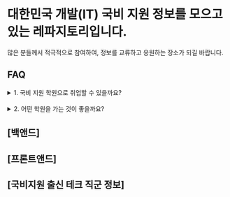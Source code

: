 # 대한민국 개발(IT) 국비 지원 정보를 모으고 있는 레파지토리입니다.

많은 분들께서 적극적으로 참여하여, 정보를 교류하고 응원하는 장소가 되길 바랍니다.
## FAQ

<details>
<summary>1. 국비 지원 학원으로 취업할 수 있을까요?</summary>
TV에 나오는 5, 6천만 원 연봉대의 자리는 쉽지 않지만, 국비 지원에서 방향을 잘 잡고 공부한다면 수료 후 3000+@정도의 연봉을 기대할 수 있습니다.
</details>

<br>

<details>
<summary>2. 어떤 학원을 가는 것이 좋을까요?</summary>
기업 연계 <br/>
커리큘럼 <br/>
규모가 큰 곳 <br/>
유명한 강사의 강의 <br/>
대면 강의를 진행하는 곳 <br/>
가까운 곳 <br/>
</details>
    

## [백앤드]

## [프론트앤드]

## [국비지원 출신 테크 직군 정보]
